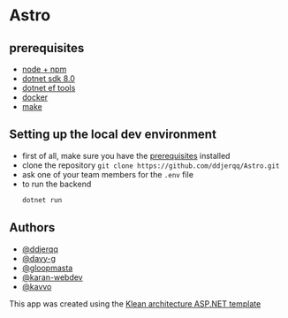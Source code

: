 # Astro

## prerequisites

- [node + npm](https://nodejs.org/en/download/)
- [dotnet sdk 8.0](https://dotnet.microsoft.com/en-us/download/dotnet/8.0)
- [dotnet ef tools](https://learn.microsoft.com/en-us/ef/core/cli/dotnet#installing-the-tools)
- [docker](https://docs.docker.com/get-docker/)
- [make](https://www.gnu.org/software/make/)

## Setting up the local dev environment

- first of all, make sure you have the [prerequisites](#prerequisites) installed
- clone the repository `git clone https://github.com/ddjerqq/Astro.git`
- ask one of your team members for the `.env` file
- to run the backend
  ```bash
  dotnet run
  ```

## Authors

- [@ddjerqq](https://github.com/ddjerqq)
- [@davy-g](https://github.com/davy-g)
- [@gloopmasta](https://github.com/gloopmasta)
- [@karan-webdev](https://github.com/karan-webdev)
- [@kavvo](https://github.com/kavvo)

This app was created using the [Klean architecture ASP.NET template](https://github.com/ddjerqq/astro)
